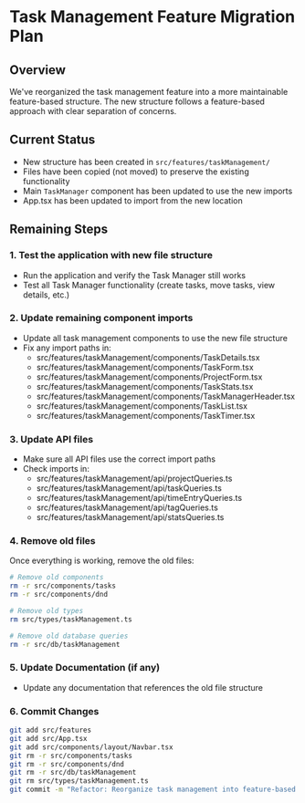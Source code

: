 # Task Management Feature Migration Plan

## Overview
We've reorganized the task management feature into a more maintainable feature-based structure. The new structure follows a feature-based approach with clear separation of concerns.

## Current Status
- New structure has been created in `src/features/taskManagement/`
- Files have been copied (not moved) to preserve the existing functionality
- Main `TaskManager` component has been updated to use the new imports
- App.tsx has been updated to import from the new location

## Remaining Steps

### 1. Test the application with new file structure
- Run the application and verify the Task Manager still works
- Test all Task Manager functionality (create tasks, move tasks, view details, etc.)

### 2. Update remaining component imports
- Update all task management components to use the new file structure
- Fix any import paths in:
  - src/features/taskManagement/components/TaskDetails.tsx
  - src/features/taskManagement/components/TaskForm.tsx
  - src/features/taskManagement/components/ProjectForm.tsx
  - src/features/taskManagement/components/TaskStats.tsx
  - src/features/taskManagement/components/TaskManagerHeader.tsx
  - src/features/taskManagement/components/TaskList.tsx
  - src/features/taskManagement/components/TaskTimer.tsx

### 3. Update API files
- Make sure all API files use the correct import paths
- Check imports in:
  - src/features/taskManagement/api/projectQueries.ts
  - src/features/taskManagement/api/taskQueries.ts
  - src/features/taskManagement/api/timeEntryQueries.ts
  - src/features/taskManagement/api/tagQueries.ts
  - src/features/taskManagement/api/statsQueries.ts

### 4. Remove old files
Once everything is working, remove the old files:
```bash
# Remove old components
rm -r src/components/tasks
rm -r src/components/dnd

# Remove old types
rm src/types/taskManagement.ts

# Remove old database queries
rm -r src/db/taskManagement
```

### 5. Update Documentation (if any)
- Update any documentation that references the old file structure

### 6. Commit Changes
```bash
git add src/features
git add src/App.tsx
git add src/components/layout/Navbar.tsx
git rm -r src/components/tasks
git rm -r src/components/dnd
git rm -r src/db/taskManagement
git rm src/types/taskManagement.ts
git commit -m "Refactor: Reorganize task management into feature-based structure"
``` 
